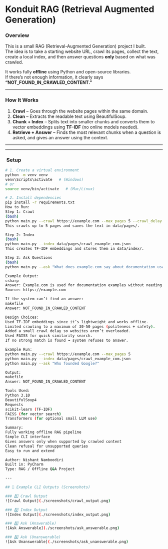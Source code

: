 #  Konduit RAG (Retrieval Augmented Generation)

### Overview
This is a small RAG (Retrieval-Augmented Generation) project I built.  
The idea is to take a starting website URL, crawl its pages, collect the text, create a local index, and then answer questions **only** based on what was crawled.

It works fully **offline** using Python and open-source libraries.  
If there’s not enough information, it clearly says **“NOT_FOUND_IN_CRAWLED_CONTENT.”**

---

###  How It Works
1. **Crawl** – Goes through the website pages within the same domain.  
2. **Clean** – Extracts the readable text using BeautifulSoup.  
3. **Chunk + Index** – Splits text into smaller chunks and converts them to vector embeddings using **TF-IDF** (no online models needed).  
4. **Retrieve + Answer** – Finds the most relevant chunks when a question is asked, and gives an answer using the context.

---


---

### ️ Setup

```bash
# 1. Create a virtual environment
python -m venv venv
venv\Scripts\activate   # (Windows)
# or
source venv/bin/activate   # (Mac/Linux)

# 2. Install dependencies
pip install -r requirements.txt
How to Run:
Step 1: Crawl
(bash)
python main.py --crawl https://example.com --max_pages 5 --crawl_delay 1.0
This crawls up to 5 pages and saves the text in data/pages/.

Step 2: Index
(bash)
python main.py --index data/pages/crawl_example_com.json
This creates TF-IDF embeddings and stores them in data/index/.

Step 3: Ask Questions
(bash)
python main.py --ask "What does example.com say about documentation usage?"

Example Output:
csharp
Answer: Example.com is used for documentation examples without needing permission.
Source: https://example.com

If the system can’t find an answer:
makefile
Answer: NOT_FOUND_IN_CRAWLED_CONTENT 

Design Choices:
Used TF-IDF embeddings since it’s lightweight and works offline.
Limited crawling to a maximum of 30-50 pages (politeness + safety).
Added a small crawl delay so websites aren’t overloaded.
Used FAISS for quick similarity search.
If no strong match is found → system refuses to answer.

Example Run:
python main.py --crawl https://example.com --max_pages 5
python main.py --index data/pages/crawl_example_com.json
python main.py --ask "Who founded Google?"

Output:
makefile
Answer: NOT_FOUND_IN_CRAWLED_CONTENT

Tools Used:
Python 3.10
BeautifulSoup4
Requests
scikit-learn (TF-IDF)
FAISS (for vector search)
Transformers (for optional small LLM use)

Summary:
Fully working offline RAG pipeline
Simple CLI interface
Gives answers only when supported by crawled content
Clean refusal for unsupported queries
Easy to run and extend

Author: Nishant Namboodiri
Built in: PyCharm
Type: RAG / Offline Q&A Project

---

## 🧾 Example CLI Outputs (Screenshots)

### 1️⃣ Crawl Output
![Crawl Output](./screenshots/crawl_output.png)

### 2️⃣ Index Output
![Index Output](./screenshots/index_output.png)

### 3️⃣ Ask (Answerable)
![Ask Answerable](./screenshots/ask_answerable.png)

### 4️⃣ Ask (Unanswerable)
![Ask Unanswerable](./screenshots/ask_unanswerable.png)
